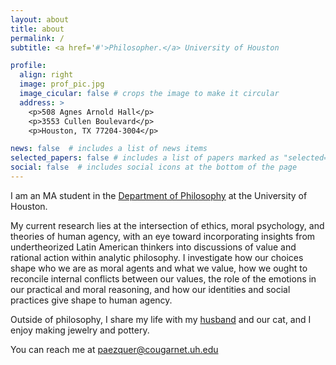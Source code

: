 ```yaml
---
layout: about
title: about
permalink: /
subtitle: <a href='#'>Philosopher.</a> University of Houston 

profile:
  align: right
  image: prof_pic.jpg
  image_cicular: false # crops the image to make it circular
  address: >
    <p>508 Agnes Arnold Hall</p>
    <p>3553 Cullen Boulevard</p>
    <p>Houston, TX 77204-3004</p>

news: false  # includes a list of news items
selected_papers: false # includes a list of papers marked as "selected={true}"
social: false  # includes social icons at the bottom of the page
---
```



I am an MA student in the [Department of Philosophy](https://www.uh.edu/class/philosophy/) at the University of Houston. 

My current research lies at the intersection of ethics, moral psychology, and theories of human agency, with an eye toward incorporating insights from undertheorized Latin American thinkers into discussions of value and rational action within analytic philosophy. I investigate how our choices shape who we are as moral agents and what we value, how we ought to reconcile internal conflicts between our values, the role of the emotions in our practical and moral reasoning, and how our identities and social practices give shape to human agency. 


Outside of philosophy, I share my life with my [husband](http://phkieval.com) and our cat, and I enjoy making jewelry and pottery.

You can reach me at [paezquer@cougarnet.uh.edu](mailto:paezquer@cougarnet.uh.edu)


